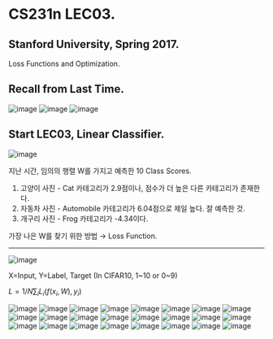 # CS231n LEC03.
## Stanford University, Spring 2017.
Loss Functions and Optimization.

## Recall from Last Time.
![image](https://user-images.githubusercontent.com/66259854/99666333-395cef00-2aae-11eb-8b48-74a5cbae10cd.png)
![image](https://user-images.githubusercontent.com/66259854/99666349-3eba3980-2aae-11eb-8788-96c65bbf76c3.png)
![image](https://user-images.githubusercontent.com/66259854/99666358-411c9380-2aae-11eb-815a-c4cd66b5dd6c.png)

## Start LEC03, Linear Classifier.
![image](https://user-images.githubusercontent.com/66259854/99666371-4548b100-2aae-11eb-93ca-fb1a2978f761.png)

지난 시간, 임의의 행렬 W를 가지고 예측한 10 Class Scores.

  1. 고양이 사진 - Cat 카테고리가 2.9점이나, 점수가 더 높은 다른 카테고리가 존재한다.
  2. 자동차 사진 - Automobile 카테고리가 6.04점으로 제일 높다. 잘 예측한 것.
  3. 개구리 사진 - Frog 카테고리가 -4.34이다.

가장 나은 W를 찾기 위한 방법 → Loss Function.

* * *

![image](https://user-images.githubusercontent.com/66259854/99666381-48dc3800-2aae-11eb-94a1-f27ff815cd35.png)

X=Input, Y=Label, Target (In CIFAR10, 1~10 or 0~9)

$L = 1/N \sum_i L_i(f(x_i, W), y_i)$

![image](https://user-images.githubusercontent.com/66259854/99666384-4bd72880-2aae-11eb-86f8-63637aa336b9.png)
![image](https://user-images.githubusercontent.com/66259854/99666387-4e398280-2aae-11eb-8e51-386d964b561a.png)
![image](https://user-images.githubusercontent.com/66259854/99666390-50034600-2aae-11eb-97cb-09e20ff38273.png)
![image](https://user-images.githubusercontent.com/66259854/99666398-51cd0980-2aae-11eb-9219-c9091c5d3453.png)
![image](https://user-images.githubusercontent.com/66259854/99666404-542f6380-2aae-11eb-84e9-7d1e5830456f.png)
![image](https://user-images.githubusercontent.com/66259854/99666415-572a5400-2aae-11eb-92ad-5e7a19c75cd5.png)
![image](https://user-images.githubusercontent.com/66259854/99666427-5a254480-2aae-11eb-90a3-bf7329504de1.png)
![image](https://user-images.githubusercontent.com/66259854/99666431-5bef0800-2aae-11eb-9fdc-e746d52cf021.png)
![image](https://user-images.githubusercontent.com/66259854/99666442-5e516200-2aae-11eb-9be9-5e63487ec406.png)
![image](https://user-images.githubusercontent.com/66259854/99666455-614c5280-2aae-11eb-9b12-36778e0f53da.png)
![image](https://user-images.githubusercontent.com/66259854/99666462-63161600-2aae-11eb-93ea-5ec3a5eca9ea.png)
![image](https://user-images.githubusercontent.com/66259854/99666481-67daca00-2aae-11eb-8d4c-68f2fa4b185d.png)
![image](https://user-images.githubusercontent.com/66259854/99666492-6ad5ba80-2aae-11eb-9653-9654153bb3a2.png)
![image](https://user-images.githubusercontent.com/66259854/99666501-6c9f7e00-2aae-11eb-9893-d9114639c2b7.png)
![image](https://user-images.githubusercontent.com/66259854/99666507-6e694180-2aae-11eb-9fa8-3b299c114971.png)
![image](https://user-images.githubusercontent.com/66259854/99666514-70cb9b80-2aae-11eb-8ede-1ce5d9175e7a.png)
![image](https://user-images.githubusercontent.com/66259854/99666519-72955f00-2aae-11eb-9d43-319cfb668371.png)
![image](https://user-images.githubusercontent.com/66259854/99666529-74f7b900-2aae-11eb-8eb3-3f0e5b25a895.png)
![image](https://user-images.githubusercontent.com/66259854/99666539-775a1300-2aae-11eb-9394-79f7e788bf82.png)
![image](https://user-images.githubusercontent.com/66259854/99666553-79bc6d00-2aae-11eb-8a95-ecc85eec6e9c.png)
![image](https://user-images.githubusercontent.com/66259854/99666558-7c1ec700-2aae-11eb-930f-7b8b39ec14db.png)
![image](https://user-images.githubusercontent.com/66259854/99666569-7de88a80-2aae-11eb-89e6-296ed91011a9.png)
![image](https://user-images.githubusercontent.com/66259854/99666575-7fb24e00-2aae-11eb-878c-d9af4a3d74b2.png)
![image](https://user-images.githubusercontent.com/66259854/99666578-8214a800-2aae-11eb-88b2-eb176e23d573.png)
